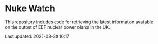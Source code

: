 # Nuke Watch

This repository includes code for retrieving the latest information available on the output of EDF nuclear power plants in the UK.

Last updated: 2025-08-30 16:17